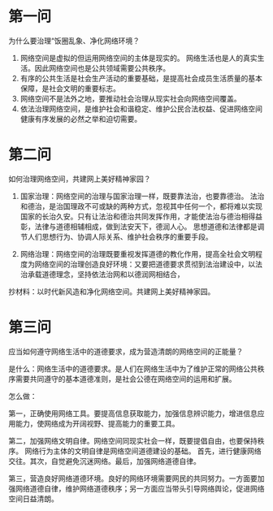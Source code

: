 # 第一问

为什么要治理“饭圈乱象、净化网络环境？

1. 网络空间是虚拟的但运用网络空间的主体是现实的。
网络生活也是人的真实生活。因此网络空间也是公共领域需要公共秩序。
2. 有序的公共生活是社会生产活动的重要基础，是提高社会成员生活质量的基本保障，是社会文明的重要标志。
3. 网络空间不是法外之地，要推动社会治理从现实社会向网络空间覆盖。
4. 依法治理网络空间，是维护社会和谐稳定、维护公民合法权益、促进网络空间健康有序发展的必然之举和迫切需要。

# 第二问

如何治理网络空间，共建网上美好精神家园？

1. 国家治理：网络空间的治理与国家治理一样，既要靠法治，也要靠德治。
法治和德治，是治国理政不可或缺的两种方式，忽视其中任何一个，都将难以实现国家的长治久安。只有让法治和德治共同发挥作用，才能使法治与德治相得益彰，法律与道德相辅相成，做到法安天下，德润人心。
思想道德和法律都是调节人们思想行为、协调人际关系、维护社会秩序的重要手段。

2. 网络治理：网络空间的治理既要重视发挥道德的教化作用，提高全社会文明程度为网络空间的治理创造良好环境：又要把道德要求贯彻到法治建设中，以法治承载道德理念，坚持依法治网和以德润网相结合，

抄材料：以时代新风造和净化网络空间。共建网上美好精神家园。

# 第三问

应当如何遵守网络生活中的道德要求，成为营造清朗的网络空间的正能量？

是什么：网络生活中的道德要求。是人们在网络生活中为了维护正常的网络公共秩序需要共同遵守的基本道德准则，是社会公德在网络空间的运用和扩展。

怎么做：

第一，正确使用网络工具。要提高信息获取能力，加强信息辨识能力，增进信息应用能力，使网络成为开阔视野、提高能力的重要工具。

第二，加强网络文明自律。网络空间同现实社会一样，既要提倡自由，也要保持秩序。
网络行为主体的文明自律是网络空间道德建设的基础。
首先，进行健康网络交往。其次，自觉避免沉迷网络。最后，加强网络道德自律。

第三，营造良好网络道德环境。良好的网络环境需要网民的共同努力。一方面要加强网络道德自律，维护网络道德秩序；另一方面应当带头引导网络舆论，促进网络空间日益清朗。



